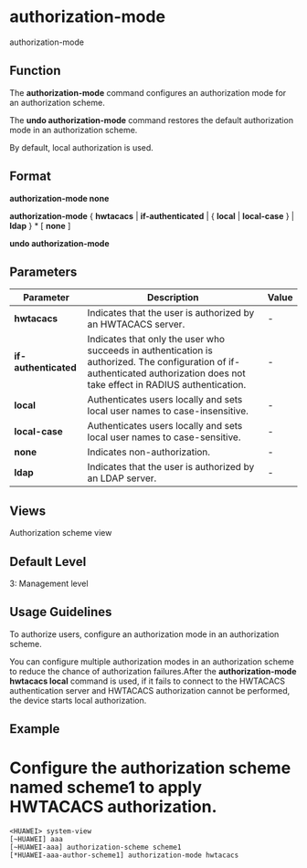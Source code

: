 authorization-mode
==================

authorization-mode

Function
--------

The **authorization-mode** command configures an authorization mode for an authorization scheme.

The **undo authorization-mode** command restores the default authorization mode in an authorization scheme.

By default, local authorization is used.



Format
------

**authorization-mode none**

**authorization-mode** { **hwtacacs** | **if-authenticated** | { **local** | **local-case** } | **ldap** } \* [ **none** ]

**undo authorization-mode**



Parameters
----------

| Parameter | Description | Value |
| --- | --- | --- |
| **hwtacacs** | Indicates that the user is authorized by an HWTACACS server. | - |
| **if-authenticated** | Indicates that only the user who succeeds in authentication is authorized.  The configuration of if-authenticated authorization does not take effect in RADIUS authentication. | - |
| **local** | Authenticates users locally and sets local user names to case-insensitive. | - |
| **local-case** | Authenticates users locally and sets local user names to case-sensitive. | - |
| **none** | Indicates non-authorization. | - |
| **ldap** | Indicates that the user is authorized by an LDAP server. | - |




Views
-----

Authorization scheme view



Default Level
-------------

3: Management level



Usage Guidelines
----------------

To authorize users, configure an authorization mode in an authorization scheme.

You can configure multiple authorization modes in an authorization scheme to reduce the chance of authorization failures.After the
**authorization-mode hwtacacs local** command is used, if it fails to connect to the HWTACACS authentication server and HWTACACS authorization cannot be performed, the device starts local authorization.

Example
-------

# Configure the authorization scheme named scheme1 to apply HWTACACS authorization.
```
<HUAWEI> system-view
[~HUAWEI] aaa
[~HUAWEI-aaa] authorization-scheme scheme1
[*HUAWEI-aaa-author-scheme1] authorization-mode hwtacacs

```